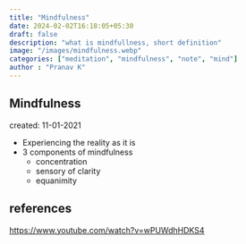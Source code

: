 ```yaml
---
title: "Mindfulness"
date: 2024-02-02T16:18:05+05:30
draft: false
description: "what is mindfullness, short definition"
image: "/images/mindfulness.webp"
categories: ["meditation", "mindfulness", "note", "mind"]
author : "Pranav K"
---
```


## Mindfulness
created: 11-01-2021
- Experiencing the reality as it is
- 3 components of mindfulness
	- concentration 
	- sensory of clarity
	- equanimity 
## references 
https://www.youtube.com/watch?v=wPUWdhHDKS4
